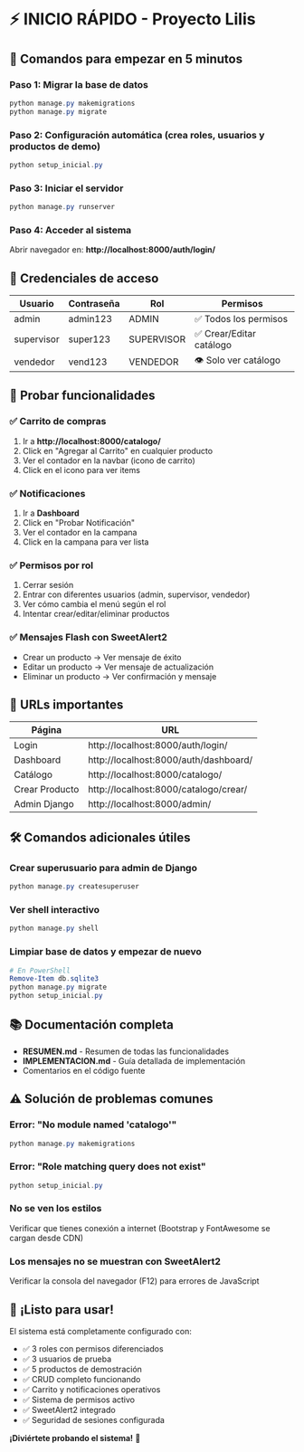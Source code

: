 # ⚡ INICIO RÁPIDO - Proyecto Lilis

## 🚀 Comandos para empezar en 5 minutos

### Paso 1: Migrar la base de datos
```powershell
python manage.py makemigrations
python manage.py migrate
```

### Paso 2: Configuración automática (crea roles, usuarios y productos de demo)
```powershell
python setup_inicial.py
```

### Paso 3: Iniciar el servidor
```powershell
python manage.py runserver
```

### Paso 4: Acceder al sistema
Abrir navegador en: **http://localhost:8000/auth/login/**

## 👤 Credenciales de acceso

| Usuario    | Contraseña | Rol        | Permisos                    |
|------------|-----------|------------|----------------------------|
| admin      | admin123  | ADMIN      | ✅ Todos los permisos      |
| supervisor | super123  | SUPERVISOR | ✅ Crear/Editar catálogo   |
| vendedor   | vend123   | VENDEDOR   | 👁️ Solo ver catálogo       |

## 🧪 Probar funcionalidades

### ✅ Carrito de compras
1. Ir a **http://localhost:8000/catalogo/**
2. Click en "Agregar al Carrito" en cualquier producto
3. Ver el contador en la navbar (icono de carrito)
4. Click en el icono para ver items

### ✅ Notificaciones
1. Ir a **Dashboard**
2. Click en "Probar Notificación"
3. Ver el contador en la campana
4. Click en la campana para ver lista

### ✅ Permisos por rol
1. Cerrar sesión
2. Entrar con diferentes usuarios (admin, supervisor, vendedor)
3. Ver cómo cambia el menú según el rol
4. Intentar crear/editar/eliminar productos

### ✅ Mensajes Flash con SweetAlert2
- Crear un producto → Ver mensaje de éxito
- Editar un producto → Ver mensaje de actualización
- Eliminar un producto → Ver confirmación y mensaje

## 📍 URLs importantes

| Página | URL |
|--------|-----|
| Login | http://localhost:8000/auth/login/ |
| Dashboard | http://localhost:8000/auth/dashboard/ |
| Catálogo | http://localhost:8000/catalogo/ |
| Crear Producto | http://localhost:8000/catalogo/crear/ |
| Admin Django | http://localhost:8000/admin/ |

## 🛠️ Comandos adicionales útiles

### Crear superusuario para admin de Django
```powershell
python manage.py createsuperuser
```

### Ver shell interactivo
```powershell
python manage.py shell
```

### Limpiar base de datos y empezar de nuevo
```powershell
# En PowerShell
Remove-Item db.sqlite3
python manage.py migrate
python setup_inicial.py
```

## 📚 Documentación completa

- **RESUMEN.md** - Resumen de todas las funcionalidades
- **IMPLEMENTACION.md** - Guía detallada de implementación
- Comentarios en el código fuente

## ⚠️ Solución de problemas comunes

### Error: "No module named 'catalogo'"
```powershell
python manage.py makemigrations
```

### Error: "Role matching query does not exist"
```powershell
python setup_inicial.py
```

### No se ven los estilos
Verificar que tienes conexión a internet (Bootstrap y FontAwesome se cargan desde CDN)

### Los mensajes no se muestran con SweetAlert2
Verificar la consola del navegador (F12) para errores de JavaScript

## 🎉 ¡Listo para usar!

El sistema está completamente configurado con:
- ✅ 3 roles con permisos diferenciados
- ✅ 3 usuarios de prueba
- ✅ 5 productos de demostración
- ✅ CRUD completo funcionando
- ✅ Carrito y notificaciones operativos
- ✅ Sistema de permisos activo
- ✅ SweetAlert2 integrado
- ✅ Seguridad de sesiones configurada

**¡Diviértete probando el sistema!** 🚀
